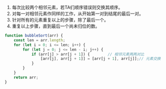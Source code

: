 1. 每次比较两个相邻元素，若TA们顺序错误则交换其顺序。
2. 对每一对相邻元素作同样的工作，从开始第一对到结尾的最后一对。
3. 针对所有的元素重复以上的步骤，除了最后一个。
4. 重复以上步骤，直到最后一个尚未归位的数。
```javascript
function bubbleSort(arr) {
    const len = arr.length;
    for (let i = 0; i <= len; i++) {
        for (let j = 0; j <= len - i; j++) {
            if (arr[j] > arr[j + 1]) {        // 相邻元素两两对比
                [arr[j], arr[j + 1]] = [arr[j + 1], arr[j]];// 元素交换
            }
        }
    }
    return arr;
}
```